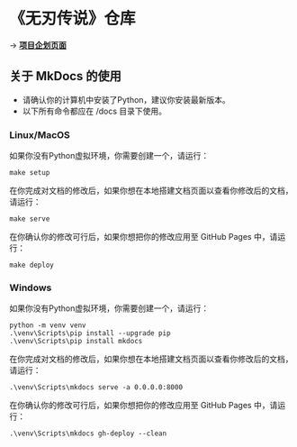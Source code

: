 # 《无刃传说》仓库

-> **[项目企划页面](https://powerforlovegroup.github.io/LegendOfTheVoidBlade/)**

## 关于 MkDocs 的使用

* 请确认你的计算机中安装了Python，建议你安装最新版本。
* 以下所有命令都应在 /docs 目录下使用。

### Linux/MacOS

如果你没有Python虚拟环境，你需要创建一个，请运行：
```
make setup
```

在你完成对文档的修改后，如果你想在本地搭建文档页面以查看你修改后的文档，请运行：
```
make serve
```

在你确认你的修改可行后，如果你想把你的修改应用至 GitHub Pages 中，请运行：
```
make deploy
```

### Windows

如果你没有Python虚拟环境，你需要创建一个，请运行：
```
python -m venv venv
.\venv\Scripts\pip install --upgrade pip
.\venv\Scripts\pip install mkdocs
```

在你完成对文档的修改后，如果你想在本地搭建文档页面以查看你修改后的文档，请运行：
```
.\venv\Scripts\mkdocs serve -a 0.0.0.0:8000
```

在你确认你的修改可行后，如果你想把你的修改应用至 GitHub Pages 中，请运行：
```
.\venv\Scripts\mkdocs gh-deploy --clean
```
